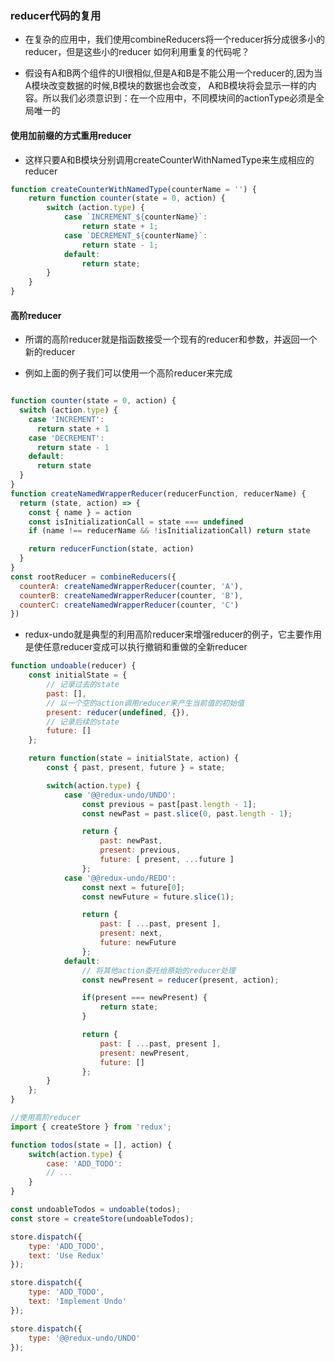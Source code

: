 ### reducer代码的复用

+ 在复杂的应用中，我们使用combineReducers将一个reducer拆分成很多小的reducer，但是这些小的reducer
如何利用重复的代码呢？

+ 假设有A和B两个组件的UI很相似,但是A和B是不能公用一个reducer的,因为当A模块改变数据的时候,B模块的数据也会改变，
A和B模块将会显示一样的内容。所以我们必须意识到：在一个应用中，不同模块间的actionType必须是全局唯一的

#### 使用加前缀的方式重用reducer

+ 这样只要A和B模块分别调用createCounterWithNamedType来生成相应的reducer

```javascript
function createCounterWithNamedType(counterName = '') {
    return function counter(state = 0, action) {
        switch (action.type) {
            case `INCREMENT_${counterName}`:
                return state + 1;
            case `DECREMENT_${counterName}`:
                return state - 1;
            default:
                return state;
        }
    }
}
```
#### 高阶reducer

+ 所谓的高阶reducer就是指函数接受一个现有的reducer和参数，并返回一个新的reducer

+ 例如上面的例子我们可以使用一个高阶reducer来完成

```javascript

function counter(state = 0, action) {
  switch (action.type) {
    case 'INCREMENT':
      return state + 1
    case 'DECREMENT':
      return state - 1
    default:
      return state
  }
}
function createNamedWrapperReducer(reducerFunction, reducerName) {
  return (state, action) => {
    const { name } = action
    const isInitializationCall = state === undefined
    if (name !== reducerName && !isInitializationCall) return state

    return reducerFunction(state, action)
  }
}
const rootReducer = combineReducers({
  counterA: createNamedWrapperReducer(counter, 'A'),
  counterB: createNamedWrapperReducer(counter, 'B'),
  counterC: createNamedWrapperReducer(counter, 'C')
})
```
+ redux-undo就是典型的利用高阶reducer来增强reducer的例子，它主要作用是使任意reducer变成可以执行撤销和重做的全新reducer

```javascript
function undoable(reducer) {
    const initialState = {
        // 记录过去的state
        past: [],
        // 以一个空的action调用reducer来产生当前值的初始值
        present: reducer(undefined, {}),
        // 记录后续的state
        future: []
    };

    return function(state = initialState, action) {
        const { past, present, future } = state;

        switch(action.type) {
            case '@@redux-undo/UNDO':
                const previous = past[past.length - 1];
                const newPast = past.slice(0, past.length - 1);

                return {
                    past: newPast,
                    present: previous,
                    future: [ present, ...future ]
                };
            case '@@redux-undo/REDO':
                const next = future[0];
                const newFuture = future.slice(1);

                return {
                    past: [ ...past, present ],
                    present: next,
                    future: newFuture
                };
            default:
                // 将其他action委托给原始的reducer处理
                const newPresent = reducer(present, action);

                if(present === newPresent) {
                    return state;
                }

                return {
                    past: [ ...past, present ],
                    present: newPresent,
                    future: []
                };
        }
    };
}

//使用高阶reducer
import { createStore } from 'redux';

function todos(state = [], action) {
    switch(action.type) {
        case: 'ADD_TODO':
        // ...
    }
}

const undoableTodos = undoable(todos);
const store = createStore(undoableTodos);

store.dispatch({
    type: 'ADD_TODO',
    text: 'Use Redux'
});

store.dispatch({
    type: 'ADD_TODO',
    text: 'Implement Undo'
});

store.dispatch({
    type: '@@redux-undo/UNDO'
});
```
